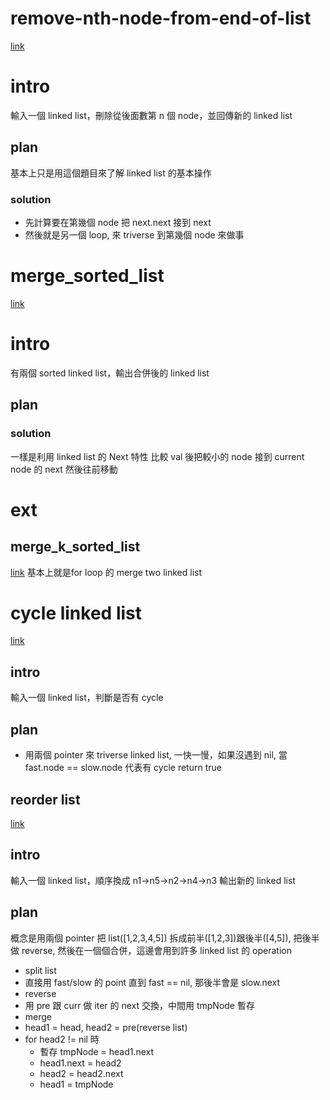# remove-nth-node-from-end-of-list
[link](https://leetcode.com/problems/remove-nth-node-from-end-of-list/)

# intro
輸入一個 linked list，刪除從後面數第 n 個 node，並回傳新的 linked list

## plan
基本上只是用這個題目來了解 linked list 的基本操作
### solution
- 先計算要在第幾個 node 把 next.next 接到 next
- 然後就是另一個 loop, 來 triverse 到第幾個 node 來做事

# merge_sorted_list
[link](https://leetcode.com/problems/merge-two-sorted-lists/)

# intro
有兩個 sorted linked list，輸出合併後的 linked list

## plan
### solution
一樣是利用 linked list 的 Next 特性 比較 val 後把較小的 node 接到 current node 的 next 然後往前移動

# ext
## merge_k_sorted_list
[link](https://leetcode.com/problems/merge-k-sorted-lists/)
基本上就是for loop 的 merge two linked list

# cycle linked list
[link](https://leetcode.com/problems/linked-list-cycle/)

## intro
輸入一個 linked list，判斷是否有 cycle

## plan
- 用兩個 pointer 來 triverse linked list, 一快一慢，如果沒遇到 nil, 當 fast.node == slow.node 代表有 cycle return true


## reorder list
[link](https://leetcode.com/problems/reorder-list/)

## intro
輸入一個 linked list，順序換成 n1->n5->n2->n4->n3 輸出新的 linked list

## plan
概念是用兩個 pointer 把 list([1,2,3,4,5]) 拆成前半([1,2,3])跟後半([4,5]), 把後半做 reverse, 然後在一個個合併，這邊會用到許多 linked list 的 operation
- split list
 - 直接用 fast/slow 的 point 直到 fast == nil, 那後半會是 slow.next
- reverse
 - 用 pre 跟 curr 做 iter 的 next 交換，中間用 tmpNode 暫存
- merge
 - head1 = head, head2 = pre(reverse list)
 - for head2 != nil 時
    - 暫存 tmpNode = head1.next
    - head1.next = head2
    - head2 = head2.next
    - head1 = tmpNode
